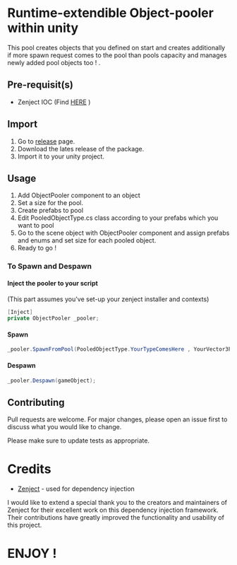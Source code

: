 # Runtime-extendible Object-pooler within unity

This pool creates objects that you defined on start and creates additionally if more spawn request comes to the pool than pools capacity and manages newly added pool objects too ! .

## Pre-requisit(s)

- Zenject IOC (Find [HERE](https://github.com/modesttree/Zenject)  )

## Import

1. Go to [release](https://github.com/ertanturan/UnityObjectPooling/releases) page.
2. Download the lates release of the package.
3. Import it to your unity project.

## Usage

1. Add ObjectPooler component to an object
2. Set a size for the pool.
3. Create prefabs to pool 
4. Edit PooledObjectType.cs class according to your prefabs which you want to pool
5. Go to the scene object with ObjectPooler component and assign prefabs and enums and set size for each pooled object.
6. Ready to go !

### To Spawn and Despawn

#### Inject the pooler to your script
(This part assumes you've set-up your zenject installer and contexts)

```csharp 
[Inject]
private ObjectPooler _pooler;
```
#### Spawn
```csharp  
_pooler.SpawnFromPool(PooledObjectType.YourTypeComesHere , YourVector3PositionComesHere, YourQuaternionRotationComesHere,Optional_YourParentTransformComesHere,Optional_PooledObjectInitializationArgsComesHere);  
```
#### Despawn

```csharp 
_pooler.Despawn(gameObject); 
```


## Contributing
Pull requests are welcome. For major changes, please open an issue first to discuss what you would like to change.

Please make sure to update tests as appropriate.

# Credits

- [Zenject](https://github.com/modesttree/Zenject) - used for dependency injection

I would like to extend a special thank you to the creators and maintainers of Zenject for their excellent work on this dependency injection framework. Their contributions have greatly improved the functionality and usability of this project.


# ENJOY !

